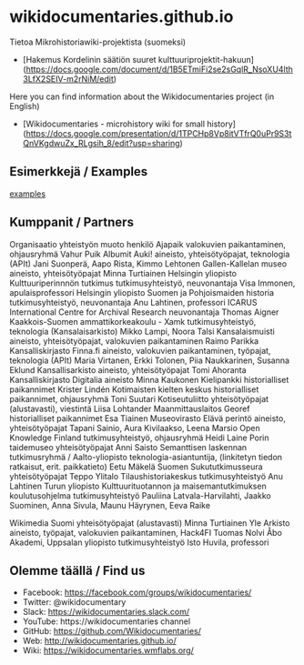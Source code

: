 # wikidocumentaries.github.io
Tietoa Mikrohistoriawiki-projektista (suomeksi)
- [Hakemus Kordelinin säätiön suuret kulttuuriprojektit-hakuun] (https://docs.google.com/document/d/1B5ETmiFi2se2sGqlR_NsoXU4lth3LfX2SEIV-m2rNiM/edit)

Here you can find information about the Wikidocumentaries project (in English)
- [Wikidocumentaries - microhistory wiki for small history] (https://docs.google.com/presentation/d/1TPCHp8Vp8itVTfrQ0uPr9S3tQnVKgdwuZx_RLgsih_8/edit?usp=sharing)

## Esimerkkejä / Examples
[examples](http://wikidocumentaries.github.io/examples)

## Kumppanit / Partners

Organisaatio
yhteistyön muoto
henkilö
Ajapaik
valokuvien paikantaminen, ohjausryhmä
Vahur Puik
Albumit Auki!
aineisto, yhteisötyöpajat, teknologia (APIt)
Jani Suonperä, Aapo Rista, Kimmo Lehtonen
Gallen-Kallelan museo
aineisto, yhteisötyöpajat
Minna Turtiainen
Helsingin yliopisto Kulttuuriperinnnön tutkimus
tutkimusyhteistyö, neuvonantaja
Visa Immonen, apulaisprofessori
Helsingin yliopisto Suomen ja Pohjoismaiden historia
tutkimusyhteistyö, neuvonantaja
Anu Lahtinen, professori
ICARUS International Centre for Archival Research
neuvonantaja
Thomas Aigner
Kaakkois-Suomen ammattikorkeakoulu - Xamk
tutkimusyhteistyö, teknologia (Kansalaisarkisto)
Mikko Lampi, Noora Talsi
Kansalaismuisti
aineisto, yhteisötyöpajat, valokuvien paikantaminen
Raimo Parikka
Kansalliskirjasto Finna.fi
aineisto, valokuvien paikantaminen, työpajat, teknologia (APIt)
Maria Virtanen, Erkki Tolonen, Piia Naukkarinen, Susanna Eklund
Kansallisarkisto
aineisto, yhteisötyöpajat
Tomi Ahoranta
Kansalliskirjasto Digitalia
aineisto
Minna Kaukonen
Kielipankki
historialliset paikannimet
Krister Lindén
Kotimaisten kielten keskus
historialliset paikannimet, ohjausryhmä
Toni Suutari
Kotiseutuliitto
yhteisötyöpajat (alustavasti), viestintä
Liisa Lohtander
Maanmittauslaitos Georef
historialliset paikannimet
Esa Tiainen
Museovirasto Elävä perintö
aineisto, yhteisötyöpajat
Tapani Sainio, Aura Kivilaakso, Leena Marsio
Open Knowledge Finland
tutkimusyhteistyö, ohjausryhmä
Heidi Laine
Porin taidemuseo
yhteisötyöpajat
Anni Saisto
Semanttisen laskennan tutkimusryhmä / Aalto-yliopisto
teknologia-asiantuntija, (linkitetyn tiedon ratkaisut, erit. paikkatieto)
Eetu Mäkelä
Suomen Sukututkimusseura
yhteisötyöpajat
Teppo Ylitalo
Tilaushistoriakeskus
tutkimusyhteistyö
Anu Lahtinen
Turun yliopisto Kulttuurituotannon ja maisemantutkimuksen koulutusohjelma
tutkimusyhteistyö
Pauliina Latvala-Harvilahti, Jaakko Suominen, Anna Sivula, Maunu Häyrynen, Eeva Raike


Wikimedia Suomi
yhteisötyöpajat (alustavasti)
Minna Turtiainen
Yle Arkisto
aineisto, työpajat, valokuvien paikantaminen, Hack4FI
Tuomas Nolvi
Åbo Akademi, Uppsalan yliopisto
tutkimusyhteistyö
Isto Huvila, professori


## Olemme täällä / Find us
- Facebook: https://facebook.com/groups/wikidocumentaries/
- Twitter: @wikidocumentary
- Slack: https://wikidocumentaries.slack.com/
- YouTube: https://wikidocumentaries channel
- GitHub: https://github.com/Wikidocumentaries/
- Web: http://wikidocumentaries.github.io/
- Wiki: https://wikidocumentaries.wmflabs.org/
